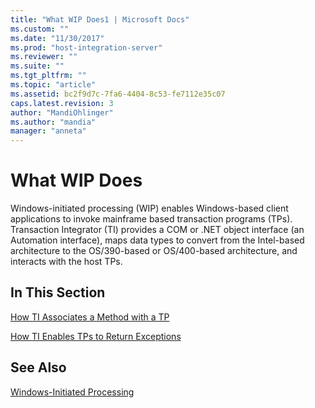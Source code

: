 ```yaml
---
title: "What WIP Does1 | Microsoft Docs"
ms.custom: ""
ms.date: "11/30/2017"
ms.prod: "host-integration-server"
ms.reviewer: ""
ms.suite: ""
ms.tgt_pltfrm: ""
ms.topic: "article"
ms.assetid: bc2f9d7c-7fa6-4404-8c53-fe7112e35c07
caps.latest.revision: 3
author: "MandiOhlinger"
ms.author: "mandia"
manager: "anneta"
---
```

# What WIP Does
Windows-initiated processing (WIP) enables Windows-based client applications to invoke mainframe based transaction programs (TPs). Transaction Integrator (TI) provides a COM or .NET object interface (an Automation interface), maps data types to convert from the Intel-based architecture to the OS/390-based or OS/400-based architecture, and interacts with the host TPs.  
  
## In This Section  
 [How TI Associates a Method with a TP](../core/how-ti-associates-a-method-with-a-tp1.md)  
  
 [How TI Enables TPs to Return Exceptions](../core/how-ti-enables-tps-to-return-exceptions1.md)  
  
## See Also  
 [Windows-Initiated Processing](../core/windows-initiated-processing2.md)